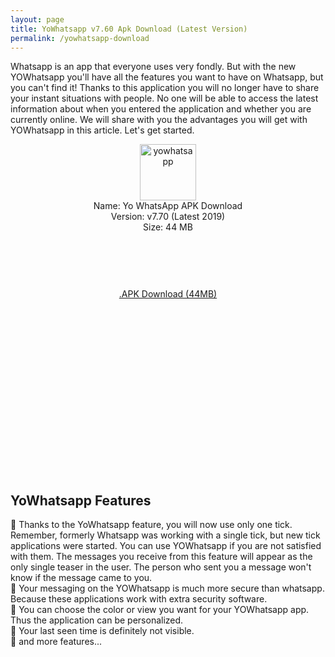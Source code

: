 ```yaml
---
layout: page
title: YoWhatsapp v7.60 Apk Download (Latest Version)
permalink: /yowhatsapp-download
---
```

Whatsapp is an app that everyone uses very fondly. But with the new YOWhatsapp you&#39;ll have all the features you want to have on Whatsapp, but you can&#39;t find it! Thanks to this application you will no longer have to share your instant situations with people. No one will be able to access the latest information about when you entered the application and whether you are currently online. We will share with you the advantages you will get with YOWhatsapp in this article. Let&#39;s get started.

<script async src="//pagead2.googlesyndication.com/pagead/js/adsbygoogle.js"></script>
<!-- Esnek -->
<ins class="adsbygoogle"
     style="display:block"
     data-ad-client="ca-pub-7942429830883405"
     data-ad-slot="5130793994"
     data-ad-format="auto"></ins>
<script>
(adsbygoogle = window.adsbygoogle || []).push({});
</script>
<center>
<a href="https://plusapkz.com/"><img src="https://plusapkz.com/yowhatsapp.png" width="90" height="90" alt="yowhatsapp" title="yo whatsapp" /></a><br />
Name: Yo WhatsApp APK Download<br />
Version: v7.70 (Latest 2019)<br />
Size: 44 MB<br />
     <center>
<script async src="//pagead2.googlesyndication.com/pagead/js/adsbygoogle.js"></script>
<!-- Baglanti20090 -->
<ins class="adsbygoogle"
     style="display:inline-block;width:200px;height:90px"
     data-ad-client="ca-pub-7942429830883405"
     data-ad-slot="9116964791"></ins>
<script>
(adsbygoogle = window.adsbygoogle || []).push({});
</script>
</center>
<a rel="nofollow" href="http://www.mediafire.com/file/7xwtda9t13d3612/YoWhatsapp.club_v7.70_com.yowa_Yousef_Al_Basha.apk" target="_blank">.APK Download (44MB)</a><br>
<script async src="//pagead2.googlesyndication.com/pagead/js/adsbygoogle.js"></script>
<!-- 336 -->
<ins class="adsbygoogle"
     style="display:inline-block;width:336px;height:280px"
     data-ad-client="ca-pub-7942429830883405"
     data-ad-slot="9585734309"></ins>
<script>
(adsbygoogle = window.adsbygoogle || []).push({});
</script>
</center>

<h2>YoWhatsapp Features</h2>
🔹 Thanks to the YoWhatsapp feature, you will now use only one tick. Remember, formerly
Whatsapp was working with a single tick, but new tick applications were started. You can use
YOWhatsapp if you are not satisfied with them. The messages you receive from this feature
will appear as the only single teaser in the user. The person who sent you a message won&#39;t
know if the message came to you.<br>
🔹 Your messaging on the YOWhatsapp is much more secure than whatsapp. Because these
applications work with extra security software.<br>
🔹 You can choose the color or view you want for your YOWhatsapp app. Thus the application
can be personalized.<br>
🔹 Your last seen time is definitely not visible.<br>
🔹 and more features...<br>
